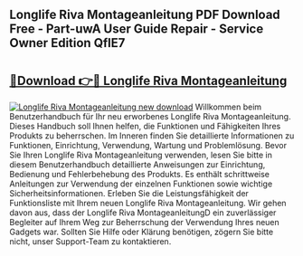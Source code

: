 ## Longlife Riva Montageanleitung PDF Download Free - Part-uwA User Guide Repair - Service Owner Edition QflE7

# <h2><a href="http://df8th6s.blite.top/?on=Longlife+Riva+Montageanleitung">🔗Download 👉🔴 Longlife Riva Montageanleitung</a></h2>

[![Longlife Riva Montageanleitung new download](https://i.imgur.com/lujVjoI.png)](http://df8th6s.blite.top/?on=Longlife+Riva+Montageanleitung)
Willkommen beim Benutzerhandbuch für Ihr neu erworbenes Longlife Riva Montageanleitung. Dieses Handbuch soll Ihnen helfen, die Funktionen und Fähigkeiten Ihres Produkts zu beherrschen. Im Inneren finden Sie detaillierte Informationen zu Funktionen, Einrichtung, Verwendung, Wartung und Problemlösung. Bevor Sie Ihren Longlife Riva Montageanleitung verwenden, lesen Sie bitte in diesem Benutzerhandbuch detaillierte Anweisungen zur Einrichtung, Bedienung und Fehlerbehebung des Produkts. Es enthält schrittweise Anleitungen zur Verwendung der einzelnen Funktionen sowie wichtige Sicherheitsinformationen. Erleben Sie die Leistungsfähigkeit der Funktionsliste mit Ihrem neuen Longlife Riva Montageanleitung. Wir gehen davon aus, dass der Longlife Riva MontageanleitungD ein zuverlässiger Begleiter auf Ihrem Weg zur Beherrschung der Verwendung Ihres neuen Gadgets war. Sollten Sie Hilfe oder Klärung benötigen, zögern Sie bitte nicht, unser Support-Team zu kontaktieren.
